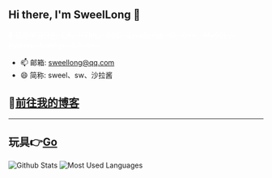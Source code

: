 ## Hi there, I'm SweelLong 👋
<span style="color: white;">~~🌱 语言学习经历: C#、HTML、CSS、JavaScript、C、C++、MySQL、Python、Node.js、SQLite...~~</span>
- 📫 邮箱: sweellong@qq.com
- 😄 简称: sweel、sw、沙拉酱
## 📢[前往我的博客](https://sweellong.github.io)
---
## 玩具👉[Go](https://github.com/SweelLong?tab=repositories)
![Github Stats](https://github-readme-stats.vercel.app/api?username=SweelLong&show_icons=true&theme=material-palenight)
![Most Used Languages](https://github-readme-stats.vercel.app/api/top-langs/?username=SweelLong&theme=material-palenight&layout=compact&langs_count=6&size_weight=0.5&count_weight=0.5)

